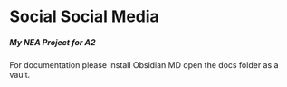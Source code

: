 # Social Social Media
##### My NEA Project for A2

For documentation please install Obsidian MD open the docs folder as a vault.
